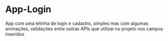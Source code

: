 # App-Login
App com uma telinha de login e cadastro, simples mas com algumas animações, validações entre outras APIs que utilizei no projeto nos campos inseridos
